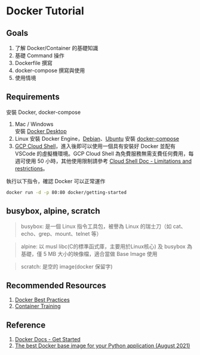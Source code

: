 # Docker Tutorial

## Goals

1. 了解 Docker/Container 的基礎知識
2. 基礎 Command 操作
3. Dockerfile 撰寫
4. docker-compose 撰寫與使用
5. 使用情境

## Requirements

安裝 Docker, docker-compose

1. Mac / Windows  
    安裝 [Docker Desktop](https://www.docker.com/products/docker-desktop)
2. Linux
    安裝 Docker Engine，[Debian](https://docs.docker.com/engine/install/debian/)、[Ubuntu](https://docs.docker.com/engine/install/ubuntu/)
    安裝 [docker-compose](https://docs.docker.com/compose/install/#install-compose)
3. [GCP Cloud Shell](https://shell.cloud.google.com/)，進入後即可以使用一個具有安裝好 Docker 並配有 VSCode 的虛擬機環境。GCP Cloud Shell 為免費服務無需支費任何費用，每週可使用 50 小時，其他使用限制請參考 [Cloud Shell Doc - Limitations and restrictions](https://cloud.google.com/shell/docs/limitations)。

執行以下指令，確認 Docker 可以正常運作

```bash
docker run -d -p 80:80 docker/getting-started
```

## busybox, alpine, scratch

> busybox: 是一個 Linux 指令工具包，被譽為 Linux 的瑞士刀（如 cat、echo、grep、mount、telnet 等）

> alpine: 以 musl libc(C的標準函式庫，主要用於Linux核心) 及 busybox 為基礎，僅 5 MB 大小的映像檔，適合當做 Base Image 使用

> scratch: 是空的 image(docker 保留字)

## Recommended Resources

1. [Docker Best Practices](https://gist.github.com/luismts/725fd70c7e963884b3a430e55ffb3432)
2. [Container Training](https://github.com/jpetazzo/container.training)

## Reference

1. [Docker Docs - Get Started](https://docs.docker.com/get-started/)
2. [The best Docker base image for your Python application (August 2021)](https://pythonspeed.com/articles/base-image-python-docker-images/)
